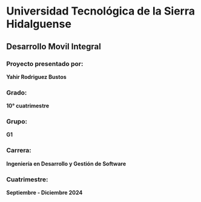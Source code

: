 # Universidad Tecnológica de la Sierra Hidalguense

## Desarrollo Movil Integral

### Proyecto presentado por:
**Yahir Rodriguez Bustos**

### Grado:
**10° cuatrimestre**

### Grupo:
**G1**

### Carrera:
**Ingeniería en Desarrollo y Gestión de Software**

### Cuatrimestre:
**Septiembre - Diciembre 2024**
